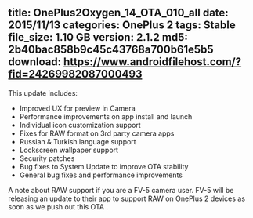 title: OnePlus2Oxygen_14_OTA_010_all
date: 2015/11/13
categories: OnePlus 2
tags: Stable
file_size: 1.10 GB
version: 2.1.2
md5: 2b40bac858b9c45c43768a700b61e5b5
download: https://www.androidfilehost.com/?fid=24269982087000493
---
This update includes:
* Improved UX for preview in Camera
* Performance improvements on app install and launch
* Individual icon customization support
* Fixes for RAW format on 3rd party camera apps
* Russian & Turkish language support
* Lockscreen wallpaper support
* Security patches
* Bug fixes to System Update to improve OTA stability
* General bug fixes and performance improvements

A note about RAW support if you are a FV-5 camera user. FV-5 will be releasing an update to their app to support RAW on OnePlus 2 devices as soon as we push out this OTA . 
